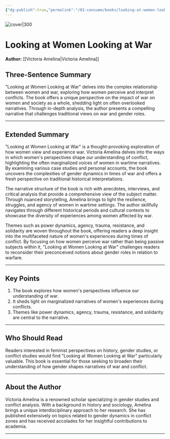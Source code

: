 ```yaml
---
{"dg-publish":true,"permalink":"/01-consume/books/looking-at-women-looking-at-war/","title":"Looking at Women Looking at War","tags":["war","women"]}
---
```



![cover|300](https://images-us.bookshop.org/ingram/9781250367686.jpg?v=0971b4be408ad04e9f318237e2af79ed)

# Looking at Women Looking at War
**Author:** [[Victoria Amelina\|Victoria Amelina]]


## Three-Sentence Summary
"Looking at Women Looking at War" delves into the complex relationship between women and war, exploring how women perceive and interpret conflicts. The book offers a unique perspective on the impact of war on women and society as a whole, shedding light on often overlooked narratives. Through in-depth analysis, the author presents a compelling narrative that challenges traditional views on war and gender roles.

---

## Extended Summary
"Looking at Women Looking at War" is a thought-provoking exploration of how women view and experience war. Victoria Amelina delves into the ways in which women's perspectives shape our understanding of conflict, highlighting the often marginalized voices of women in wartime narratives. By examining various case studies and personal accounts, the book uncovers the complexities of gender dynamics in times of war and offers a fresh perspective on traditional historical interpretations.

The narrative structure of the book is rich with anecdotes, interviews, and critical analysis that provide a comprehensive view of the subject matter. Through nuanced storytelling, Amelina brings to light the resilience, struggles, and agency of women in wartime settings. The author skillfully navigates through different historical periods and cultural contexts to showcase the diversity of experiences among women affected by war.

Themes such as power dynamics, agency, trauma, resistance, and solidarity are woven throughout the book, offering readers a deep insight into the multifaceted nature of women's experiences during times of conflict. By focusing on how women perceive war rather than being passive subjects within it, "Looking at Women Looking at War" challenges readers to reconsider their preconceived notions about gender roles in relation to warfare.

---

## Key Points
1. The book explores how women's perspectives influence our understanding of war.
2. It sheds light on marginalized narratives of women's experiences during conflicts.
3. Themes like power dynamics, agency, trauma, resistance, and solidarity are central to the narrative.

---

## Who Should Read
Readers interested in feminist perspectives on history, gender studies, or conflict studies would find "Looking at Women Looking at War" particularly valuable. This book is essential for those seeking to broaden their understanding of how gender shapes narratives of war and conflict.

---

## About the Author
Victoria Amelina is a renowned scholar specializing in gender studies and conflict analysis. With a background in history and sociology, Amelina brings a unique interdisciplinary approach to her research. She has published extensively on topics related to gender dynamics in conflict zones and has received accolades for her insightful contributions to academia.

---
